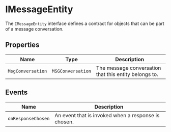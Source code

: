 # IMessageEntity

The `IMessageEntity` interface defines a contract for objects that can be part of a message conversation.

## Properties

| Name | Type | Description |
| --- | --- | --- |
| `MsgConversation` | `MSGConversation` | The message conversation that this entity belongs to. |

## Events

| Name | Description |
| --- | --- |
| `onResponseChosen` | An event that is invoked when a response is chosen. |
